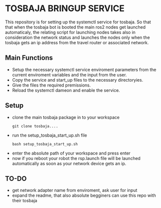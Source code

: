 # TOSBAJA BRINGUP SERVICE
This repository is for setting up the systemctl service for tosbaja.
So that that when the tosbaja bot is booted the main ros2 nodes get launched automaticaly, the relating script for launching nodes takes also in consideration the network status and launches the nodes only when the tosbaja gets an ip address from the travel router or associated network.
## Main Functions
- Setup the necessary systemctl service enviroment parameters from the current enviroment variables and the input from the user.
- Copy the service  and start_up  files to the necessary directoryies.
- Give the files the required premissions.
- Reload the systemctl dameon and enable the service.
## Setup
- clone the main tosbaja package in to your workspace
    ```
    git clone tosbaja.... 
    ```
- run the setup_tosbaja_start_up.sh file
    ```
    bash setup_tosbaja_start_up.sh
    ```
- enter the absolute path of your workspace and press enter
- now if you reboot your robot the rsp.launch file will be launched automatically as soon as your network device gets an ip.

## TO-DO
- get network adapter name from enviroment, ask user for input
- expand the readme, that also absolute begginers can use this repo with their tosbaja